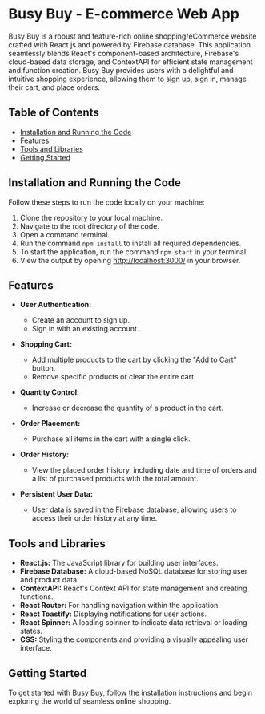# Busy Buy - E-commerce Web App

Busy Buy is a robust and feature-rich online shopping/eCommerce website crafted with React.js and powered by Firebase database. This application seamlessly blends React's component-based architecture, Firebase's cloud-based data storage, and ContextAPI for efficient state management and function creation. Busy Buy provides users with a delightful and intuitive shopping experience, allowing them to sign up, sign in, manage their cart, and place orders.



## Table of Contents

- [Installation and Running the Code](#installation-and-running-the-code)
- [Features](#features)
- [Tools and Libraries](#tools-and-libraries)
- [Getting Started](#getting-started)

## Installation and Running the Code

Follow these steps to run the code locally on your machine:

1. Clone the repository to your local machine.
2. Navigate to the root directory of the code.
3. Open a command terminal.
4. Run the command `npm install` to install all required dependencies.
5. To start the application, run the command `npm start` in your terminal.
6. View the output by opening [http://localhost:3000/](http://localhost:3000/) in your browser.

## Features

- **User Authentication:**
  - Create an account to sign up.
  - Sign in with an existing account.

- **Shopping Cart:**
  - Add multiple products to the cart by clicking the "Add to Cart" button.
  - Remove specific products or clear the entire cart.

- **Quantity Control:**
  - Increase or decrease the quantity of a product in the cart.

- **Order Placement:**
  - Purchase all items in the cart with a single click.

- **Order History:**
  - View the placed order history, including date and time of orders and a list of purchased products with the total amount.

- **Persistent User Data:**
  - User data is saved in the Firebase database, allowing users to access their order history at any time.

## Tools and Libraries

- **React.js:** The JavaScript library for building user interfaces.
- **Firebase Database:** A cloud-based NoSQL database for storing user and product data.
- **ContextAPI:** React's Context API for state management and creating functions.
- **React Router:** For handling navigation within the application.
- **React Toastify:** Displaying notifications for user actions.
- **React Spinner:** A loading spinner to indicate data retrieval or loading states.
- **CSS:** Styling the components and providing a visually appealing user interface.

## Getting Started

To get started with Busy Buy, follow the [installation instructions](#installation-and-running-the-code) and begin exploring the world of seamless online shopping.



